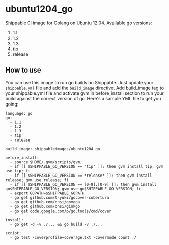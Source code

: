 ubuntu1204_go
=============

Shippable CI image for  Golang on Ubuntu 12.04. Available go versions:

1. 1.1
2. 1.2
3. 1.3
4. tip
5. release

## How to use
You can use this image to run go builds on Shippable. Just update your
`shippable.yml` file and add the `build_image` directive. Add build_image tag to your shippable.yml file and activate gvm in before_install section to run your build against the correct version of go. Here's a sample YML file to get you going:

````
language: go
go:
  - 1.1
  - 1.2
  - 1.3
  - tip
  - release

build_image: shippableimages/ubuntu1204_go

before_install:
  - source $HOME/.gvm/scripts/gvm;
  - if [[ $SHIPPABLE_GO_VERSION == "tip" ]]; then gvm install tip; gvm use tip; fi
  - if [[ $SHIPPABLE_GO_VERSION == *release* ]]; then gvm install release; gvm use release; fi
  - if [[ $SHIPPABLE_GO_VERSION =~ [0-9].[0-9] ]]; then gvm install go$SHIPPABLE_GO_VERSION; gvm use go$SHIPPABLE_GO_VERSION; fi
  - export GOPATH=$SHIPPABLE_GOPATH
  - go get github.com/t-yuki/gocover-cobertura
  - go get github.com/onsi/gomega
  - go get github.com/onsi/ginkgo
  - go get code.google.com/p/go.tools/cmd/cover

install:
  - go get -d -v ./... && go build -v ./...

script:
  - go test -coverprofile=coverage.txt -covermode count ./

````

